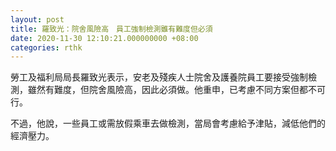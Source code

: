 ```yaml
---
layout: post
title: 羅致光：院舍風險高　員工強制檢測雖有難度但必須
date: 2020-11-30 12:10:21.000000000 +08:00
categories: rthk
---
```


勞工及福利局局長羅致光表示，安老及殘疾人士院舍及護養院員工要接受強制檢測，雖然有難度，但院舍風險高，因此必須做。他重申，已考慮不同方案但都不可行。

不過，他說，一些員工或需放假乘車去做檢測，當局會考慮給予津貼，減低他們的經濟壓力。
